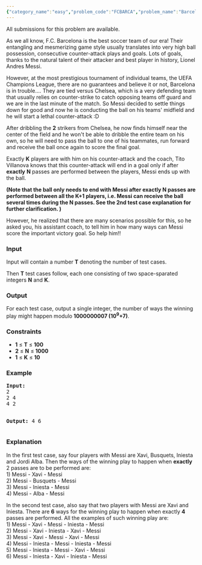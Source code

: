 ```yaml
---
{"category_name":"easy","problem_code":"FCBARCA","problem_name":"Barcelona Gameplay Tactics","languages_supported":{"0":"ADA","1":"ASM","2":"BASH","3":"BF","4":"C","5":"C99 strict","6":"CAML","7":"CLOJ","8":"CLPS","9":"CPP 4.3.2","10":"CPP 4.9.2","11":"CPP14","12":"CS2","13":"D","14":"ERL","15":"FORT","16":"FS","17":"GO","18":"HASK","19":"ICK","20":"ICON","21":"JAVA","22":"JS","23":"LISP clisp","24":"LISP sbcl","25":"LUA","26":"NEM","27":"NICE","28":"PAS fpc","29":"PAS gpc","30":"PERL","31":"PERL6","32":"PHP","33":"PIKE","34":"PRLG","35":"PYTH","36":"PYTH 3.4","37":"RUBY","38":"SCALA","39":"SCM guile","40":"SCM qobi","41":"ST","42":"TCL"},"max_timelimit":1,"source_sizelimit":50000,"problem_author":"kuruma","problem_tester":"laycurse","date_added":"28-10-2012","tags":{"0":"april13","1":"dynamic","2":"kuruma","3":"simple","4":"simple"},"editorial_url":"http://discuss.codechef.com/problems/FCBARCA","time":{"view_start_date":1366018200,"submit_start_date":1366018200,"visible_start_date":1366018200,"end_date":1735669800},"layout":"problem"}
---
```

<span class="solution-visible-txt">All submissions for this problem are available.</span><p>As we all know, F.C. Barcelona is the best soccer team of our era! Their entangling and mesmerizing game style usually translates into very high ball possession, consecutive counter-attack plays and goals. Lots of goals, thanks to the natural talent of their attacker and best player in history, Lionel Andres Messi.</p>
<p>However, at the most prestigious tournament of individual teams, the UEFA Champions League, there are no guarantees and believe it or not, Barcelona is in trouble.... They are tied versus Chelsea, which is a very defending team that usually relies on counter-strike to catch opposing teams off guard and we are in the last minute of the match. So Messi decided to settle things down for good and now he is conducting the ball on his teams' midfield and he will start a lethal counter-attack :D</p>
<p>After dribbling the <b>2</b> strikers from Chelsea, he now finds himself near the center of the field and he won't be able to dribble the entire team on his own, so he will need to pass the ball to one of his teammates, run forward and receive the ball once again to score the final goal.</p>
<p>Exactly <b>K</b> players are with him on his counter-attack and the coach, Tito Villanova knows that this counter-attack will end in a goal only if after <b>exactly</b> <b>N</b> passes are performed between the players, Messi ends up with the ball.</p>
<p> <b>(Note that the ball only needs to end with Messi after exactly N passes are performed between all the K+1 players, i.e. Messi can receive the ball several times during the N passes. See the 2nd test case explanation for further clarification. )</b> </p>
<p>However, he realized that there are many scenarios possible for this, so he asked you, his assistant coach, to tell him in how many ways can Messi score the important victory goal. So help him!!</p>
<h3>Input</h3>
<p>Input will contain a number <b>T</b> denoting the number of test cases.</p>
<p>Then <b>T</b> test cases follow, each one consisting of two space-sparated integers <b>N</b> and <b>K</b>.</p>
<h3>Output</h3>
<p>For each test case, output a single integer, the number of ways the winning play might happen modulo <b>1000000007 (10<sup>9</sup>+7)</b>.</p>
<h3>Constraints</h3>
<p>
<ul>
<li><b>1</b> ≤ <b>T</b> ≤ <b>100</b></li>
<li><b>2</b> ≤ <b>N</b> ≤ <b>1000</b></li>
<li><b>1</b> ≤ <b>K</b> ≤ <b>10</b></li>
</ul>
</p>
<h3>Example</h3>
<pre>
<b>Input:</b>
2
2 4
4 2

<b>Output:</b>
4
6
</pre><h3>Explanation</h3>
<p>In the first test case, say four players with Messi are Xavi, Busquets, Iniesta and Jordi Alba. Then the ways of the winning play to happen when <b>exactly</b>  2 passes are to be performed are:<br />1) Messi - Xavi - Messi<br />2) Messi - Busquets - Messi<br />3) Messi - Iniesta - Messi<br />4) Messi - Alba - Messi<br /> </p>
<p>In the second test case, also say that two players with Messi are Xavi and Iniesta. There are <b>6</b> ways for the winning play to happen when exactly <b>4</b> passes are performed. All the examples of such winning play are:<br />1) Messi - Xavi - Messi - Iniesta - Messi<br />2) Messi - Xavi - Iniesta - Xavi - Messi<br />3) Messi - Xavi - Messi - Xavi - Messi<br />4) Messi - Iniesta - Messi - Iniesta - Messi<br />5) Messi - Iniesta - Messi - Xavi - Messi<br />6) Messi - Iniesta - Xavi - Iniesta - Messi</p>
